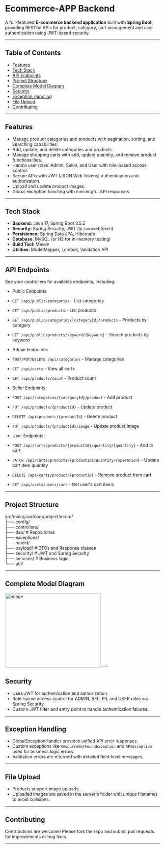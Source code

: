 # Ecommerce-APP Backend

A full-featured **E-commerce backend application** built with **Spring Boot**, providing RESTful APIs for product, category, cart management and user authentication using JWT-based security.

---

## Table of Contents

- [Features](#features)
- [Tech Stack](#tech-stack)
- [API Endpoints](#api-endpoints)
- [Project Structure](#project-structure)
- [Complete Model Diagram](#complete-model-diagram)
- [Security](#security)
- [Exception Handling](#exception-handling)
- [File Upload](#file-upload)
- [Contributing](#contributing)

---

## Features

- Manage product categories and products with pagination, sorting, and searching capabilities.
- Add, update, and delete categories and products.
- Manage shopping carts with add, update quantity, and remove product functionalities.
- Handle user roles: Admin, Seller, and User with role-based access control.
- Secure APIs with JWT (JSON Web Tokens) authentication and authorization.
- Upload and update product images.
- Global exception handling with meaningful API responses.

---

## Tech Stack

- **Backend:** Java 17, Spring Boot 3.5.5
- **Security:** Spring Security, JWT (io.jsonwebtoken)
- **Persistence:** Spring Data JPA, Hibernate
- **Database:** MySQL (or H2 for in-memory testing)
- **Build Tool:** Maven
- **Utilities:** ModelMapper, Lombok, Validation API

---

## API Endpoints

See your controllers for available endpoints, including:

- Public Endpoints:
- `GET /api/public/categories` - List categories
- `GET /api/public/products` - List products
- `GET /api/public/categories/{categoryId}/products` - Products by category
- `GET /api/public/products/keyword/{keyword}` - Search products by keyword

- Admin Endpoints:
- `POST/PUT/DELETE /api/categories` - Manage categories
- `GET /api/carts` - View all carts
- `GET /api/products/count` - Product count

- Seller Endpoints:
- `POST /api/categories/{categoryId}/product` - Add product
- `PUT /api/products/{productId}` - Update product
- `DELETE /api/products/{productId}` - Delete product
- `PUT /api/products/{productId}/image` - Update product image

- User Endpoints:
- `POST /api/carts/products/{productId}/quantity/{quantity}` - Add to cart
- `PATCH /api/carts/products/{productId}/quantity/{operation}` - Update cart item quantity
- `DELETE /api/carts/product/{productId}` - Remove product from cart
- `GET /api/carts/users/cart` - Get user's cart items

---

## Project Structure
src/main/java/com/project/ecom/  
├── config/  
├── controllers/  
├── dao/ # Repositories  
├── exceptions/  
├── model/  
├── payload/ # DTOs and Response classes  
├── security/ # JWT and Spring Security  
├── services/ # Business logic  
└── util/

---

## Complete Model Diagram
<img width="311" height="241" alt="image" src="https://github.com/user-attachments/assets/07bdd864-40da-4daf-92f3-cc4cadc7eaad" />
---

## Security

- Uses JWT for authentication and authorization.
- Role-based access control for ADMIN, SELLER, and USER roles via Spring Security.
- Custom JWT filter and entry point to handle authentication failures.

---

## Exception Handling

- GlobalExceptionHandler provides unified API error responses.
- Custom exceptions like `ResourceNotFoundException` and `APIException` used for business logic errors.
- Validation errors are returned with detailed field-level messages.

---

## File Upload

- Products support image uploads.
- Uploaded images are saved in the server's folder with unique filenames to avoid collisions.

---

## Contributing

Contributions are welcome! Please fork the repo and submit pull requests for improvements or bug fixes.

---
